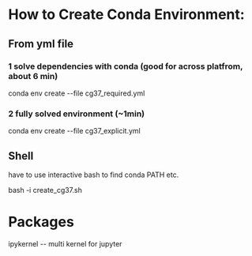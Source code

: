 # How to Create Conda Environment:
## From yml file
### 1 solve dependencies with conda (good for across platfrom, about 6 min)
conda env create --file cg37_required.yml
### 2 fully solved environment (~1min)
conda env create --file cg37_explicit.yml
## Shell

have to use interactive bash to find conda PATH etc.

bash -i create_cg37.sh


# Packages 

ipykernel -- multi kernel for jupyter
